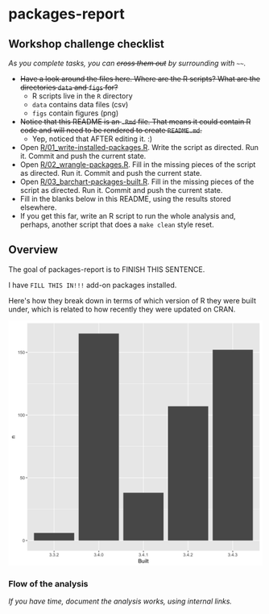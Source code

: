 
<!-- README.md is generated from README.Rmd. Please edit that file -->
packages-report
===============

Workshop challenge checklist
----------------------------

*As you complete tasks, you can ~~cross them out~~ by surrounding with `~~`.*

-   ~~Have a look around the files here. Where are the R scripts? What are the directories `data` and `figs` for?~~
    -   R scripts live in the `R` directory
    -   `data` contains data files (csv)
    -   `figs` contain figures (png)
-   ~~Notice that this README is an `.Rmd` file. That means it could contain R code and will need to be rendered to create `README.md`.~~
    -   Yep, noticed that AFTER editing it. :)
-   Open [R/01\_write-installed-packages.R](R/01_write-installed-packages.R). Write the script as directed. Run it. Commit and push the current state.
-   Open [R/02\_wrangle-packages.R](R/02_wrangle-packages.R). Fill in the missing pieces of the script as directed. Run it. Commit and push the current state.
-   Open [R/03\_barchart-packages-built.R](R/03_barchart-packages-built.R). Fill in the missing pieces of the script as directed. Run it. Commit and push the current state.
-   Fill in the blanks below in this README, using the results stored elsewhere.
-   If you get this far, write an R script to run the whole analysis and, perhaps, another script that does a `make clean` style reset.

Overview
--------

The goal of packages-report is to FINISH THIS SENTENCE.

I have `FILL THIS IN!!!` add-on packages installed.

Here's how they break down in terms of which version of R they were built under, which is related to how recently they were updated on CRAN.

![](figs/built-barchart.png)

### Flow of the analysis

*If you have time, document the analysis works, using internal links.*
